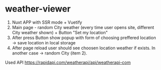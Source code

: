 # weather-viewer
1. Nuxt APP with SSR mode + Vuetify
2. Main page - random City weather (every time user opens site, different City weather shown) + Button  "Set my location"
3. After press Button show popup with form of choosing preffered location -> save location in local storage
4. After page reload user should see choosen location weather if exists. In another case -> random City (item 2).


Used API https://rapidapi.com/weatherapi/api/weatherapi-com
